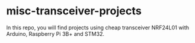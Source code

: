 # misc-transceiver-projects
In this repo, you will find projects using cheap transceiver NRF24L01 with Arduino, Raspberry Pi 3B+ and STM32.
